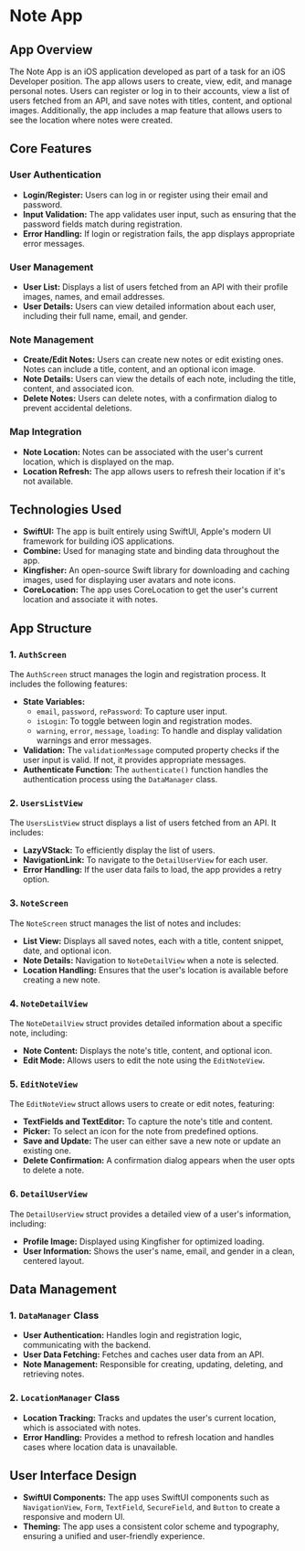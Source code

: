 # Note App

## App Overview

The Note App is an iOS application developed as part of a task for an iOS Developer position. The app allows users to create, view, edit, and manage personal notes. Users can register or log in to their accounts, view a list of users fetched from an API, and save notes with titles, content, and optional images. Additionally, the app includes a map feature that allows users to see the location where notes were created.

## Core Features

### User Authentication
- **Login/Register:** Users can log in or register using their email and password.
- **Input Validation:** The app validates user input, such as ensuring that the password fields match during registration.
- **Error Handling:** If login or registration fails, the app displays appropriate error messages.

### User Management
- **User List:** Displays a list of users fetched from an API with their profile images, names, and email addresses.
- **User Details:** Users can view detailed information about each user, including their full name, email, and gender.

### Note Management
- **Create/Edit Notes:** Users can create new notes or edit existing ones. Notes can include a title, content, and an optional icon image.
- **Note Details:** Users can view the details of each note, including the title, content, and associated icon.
- **Delete Notes:** Users can delete notes, with a confirmation dialog to prevent accidental deletions.

### Map Integration
- **Note Location:** Notes can be associated with the user's current location, which is displayed on the map.
- **Location Refresh:** The app allows users to refresh their location if it's not available.

## Technologies Used

- **SwiftUI:** The app is built entirely using SwiftUI, Apple's modern UI framework for building iOS applications.
- **Combine:** Used for managing state and binding data throughout the app.
- **Kingfisher:** An open-source Swift library for downloading and caching images, used for displaying user avatars and note icons.
- **CoreLocation:** The app uses CoreLocation to get the user's current location and associate it with notes.

## App Structure

### 1. `AuthScreen`
The `AuthScreen` struct manages the login and registration process. It includes the following features:
- **State Variables:**
  - `email`, `password`, `rePassword`: To capture user input.
  - `isLogin`: To toggle between login and registration modes.
  - `warning`, `error`, `message`, `loading`: To handle and display validation warnings and error messages.
- **Validation:** The `validationMessage` computed property checks if the user input is valid. If not, it provides appropriate messages.
- **Authenticate Function:** The `authenticate()` function handles the authentication process using the `DataManager` class.

### 2. `UsersListView`
The `UsersListView` struct displays a list of users fetched from an API. It includes:
- **LazyVStack:** To efficiently display the list of users.
- **NavigationLink:** To navigate to the `DetailUserView` for each user.
- **Error Handling:** If the user data fails to load, the app provides a retry option.

### 3. `NoteScreen`
The `NoteScreen` struct manages the list of notes and includes:
- **List View:** Displays all saved notes, each with a title, content snippet, date, and optional icon.
- **Note Details:** Navigation to `NoteDetailView` when a note is selected.
- **Location Handling:** Ensures that the user's location is available before creating a new note.

### 4. `NoteDetailView`
The `NoteDetailView` struct provides detailed information about a specific note, including:
- **Note Content:** Displays the note's title, content, and optional icon.
- **Edit Mode:** Allows users to edit the note using the `EditNoteView`.

### 5. `EditNoteView`
The `EditNoteView` struct allows users to create or edit notes, featuring:
- **TextFields and TextEditor:** To capture the note's title and content.
- **Picker:** To select an icon for the note from predefined options.
- **Save and Update:** The user can either save a new note or update an existing one.
- **Delete Confirmation:** A confirmation dialog appears when the user opts to delete a note.

### 6. `DetailUserView`
The `DetailUserView` struct provides a detailed view of a user's information, including:
- **Profile Image:** Displayed using Kingfisher for optimized loading.
- **User Information:** Shows the user's name, email, and gender in a clean, centered layout.

## Data Management

### 1. `DataManager` Class
- **User Authentication:** Handles login and registration logic, communicating with the backend.
- **User Data Fetching:** Fetches and caches user data from an API.
- **Note Management:** Responsible for creating, updating, deleting, and retrieving notes.

### 2. `LocationManager` Class
- **Location Tracking:** Tracks and updates the user's current location, which is associated with notes.
- **Error Handling:** Provides a method to refresh location and handles cases where location data is unavailable.

## User Interface Design

- **SwiftUI Components:** The app uses SwiftUI components such as `NavigationView`, `Form`, `TextField`, `SecureField`, and `Button` to create a responsive and modern UI.
- **Theming:** The app uses a consistent color scheme and typography, ensuring a unified and user-friendly experience.


